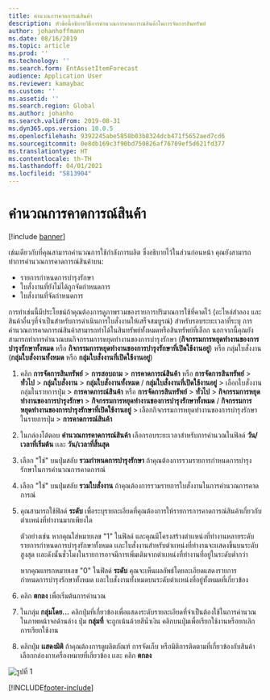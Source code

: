 ```yaml
---
title: คำนวณการคาดการณ์สินค้า
description: หัวข้อนี้อธิบายวิธีการคำนวณการคาดการณ์สินค้าในการจัดการสินทรัพย์
author: johanhoffmann
ms.date: 08/16/2019
ms.topic: article
ms.prod: ''
ms.technology: ''
ms.search.form: EntAssetItemForecast
audience: Application User
ms.reviewer: kamaybac
ms.custom: ''
ms.assetid: ''
ms.search.region: Global
ms.author: johanho
ms.search.validFrom: 2019-08-31
ms.dyn365.ops.version: 10.0.5
ms.openlocfilehash: 9392245abe5858b03b8324dcb471f5652aed7cd6
ms.sourcegitcommit: 0e8db169c3f90bd750826af76709ef5d621fd377
ms.translationtype: HT
ms.contentlocale: th-TH
ms.lasthandoff: 04/01/2021
ms.locfileid: "5813904"
---
```

# <a name="calculate-item-forecast"></a>คำนวณการคาดการณ์สินค้า

[!include [banner](../../includes/banner.md)]

 

เช่นเดียวกับที่คุณสามารถคำนวณการใช้กำลังการผลิต ซึ่งอธิบายไว้ในส่วนก่อนหน้า คุณยังสามารถทำการคำนวณการคาดการณ์สินค้าบน:

- รายการกำหนดการบำรุงรักษา  
- ใบสั่งงานที่ยังไม่ได้ถูกจัดกำหนดการ  
- ใบสั่งงานที่จัดกำหนดการ

การทำเช่นนี้มีประโยชน์ถ้าคุณต้องการดูภาพรวมของรายการปริมาณการใช้ที่คาดไว้ (อะไหล่สำลอง และสินค้าอื่นๆที่จำเป็นสำหรับการดำเนินการใบสั่งงานให้เสร็จสมบูรณ์) สำหรับรอบระยะเวลาที่ระบุ การคำนวณการคาดการณ์สินค้าสามารถทำได้ในสินทรัพย์ทั้งหมดหรือสินทรัพย์ที่เลือก นอกจากนี้คุณยังสามารถทำการคำนวณบนกิจกรรมการหยุดทำงานของการบำรุงรักษา (**กิจกรรมการหยุดทำงานของการบำรุงรักษาทั้งหมด** หรือ **กิจกรรมการหยุดทำงานของการบำรุงรักษาที่เปิดใช้งานอยู่**) หรือ กลุ่มใบสั่งงาน (**กลุ่มใบสั่งงานทั้งหมด** หรือ **กลุ่มใบสั่งงานที่เปิดใช้งานอยู่**)

1. คลิก **การจัดการสินทรัพย์** > **การสอบถาม** > **การคาดการณ์สินค้า** หรือ **การจัดการสินทรัพย์** > **ทั่วไป** > **กลุ่มใบสั่งงาน** > **กลุ่มใบสั่งงานทั้งหมด** / **กลุ่มใบสั่งงานที่เปิดใช้งานอยู่** > เลือกใบสั่งงานกลุ่มในรายการปุ่ม > **การคาดการณ์สินค้า** หรือ **การจัดการสินทรัพย์** > **ทั่วไป** > **กิจกรรมการหยุดทำงานของการบำรุงรักษา** > **กิจกรรมการหยุดทำงานของการบำรุงรักษาทั้งหมด** / **กิจกรรมการหยุดทำงานของการบำรุงรักษาที่เปิดใช้งานอยู่** > เลือกกิจกรรมการหยุดทำงานของการบำรุงรักษาในรายการปุ่ม > **การคาดการณ์สินค้า**

2. ในกล่องโต้ตอบ **คำนวณการคาดการณ์สินค้า** เลือกรอบระยะเวลาสำหรับการคำนวณในฟิลด์ **วัน/เวลาที่เริ่มต้น** เเละ **วัน/เวลาที่สิ้นสุด**

3. เลือก "ใช่" บนปุ่มสลับ **รวมกำหนดการบำรุงรักษา** ถ้าคุณต้องการรวมรายการกำหนดการบำรุงรักษาในการคำนวณการคาดการณ์

4. เลือก "ใช่" บนปุ่มสลับ **รวมใบสั่งงาน** ถ้าคุณต้องการรวมรายการใบสั่งงานในการคำนวณการคาดการณ์

5. คุณสามารถใช้ฟิลด์ **ระดับ** เพื่อระบุรายละเอียดที่คุณต้องการให้รายการการคาดการณ์สินค้าเกี่ยวกับตำเเหน่งที่ทำงานมากเพียงใด 

      ตัวอย่างเช่น หากคุณใส่หมายเลข "1" ในฟิลด์ และคุณมีโครงสร้างตำเเหน่งที่ทำงานหลายระดับ รายการกำหนดการบำรุงรักษาทั้งหมด เเละใบสั่งงานสำหรับตำเเหน่งที่ทำงานจะเเสดงขึ้นบนระดับสูงสุด เเละดังนั้นชั่วโมงในรายการอาจมีการเพิ่มเติมจากตำเเหน่งที่ทำงานที่อยู่ในระดับต่ำกว่า 
  
      หากคุณแทรกหมายเลข "0" ในฟิลด์ **ระดับ** คุณจะเห็นผลลัพธ์โดยละเอียดแสดงรายการกำหนดการบำรุงรักษาทั้งหมด เเละใบสั่งงานทั้งหมดบนระดับตำเเหน่งที่อยู่ทั้งหมดที่เกี่ยวข้อง

6. คลิก **ตกลง** เพื่อเริ่มต้นการคำนวณ

7. ในกลุ่ม **กลุ่มโดย...** คลิกปุ่มที่เกี่ยวข้องเพื่อแสดงระดับรายละเอียดที่จำเป็นต้องใช้ในการคำนวณ ในภาพหน้าจอด้านล่าง ปุ่ม **กลุ่มที่** จะถูกเน้นด้วยสีน้ำเงิน คลิกบนปุ่มเพื่อเรียกใช้งานหรือยกเลิกการเรียกใช้งาน

8. คลิกปุ่ม **เเสดงมิติ** ถ้าคุณต้องการดูผลิตภัณฑ์ การจัดเก็บ หรือมิติการติดตามที่เกี่ยวข้องกับสินค้า เลือกกล่องกาเครื่องหมายที่เกี่ยวข้อง เเละ คลิก **ตกลง**

![รูปที่ 1](media/02-capacity-planning.png)


[!INCLUDE[footer-include](../../../includes/footer-banner.md)]